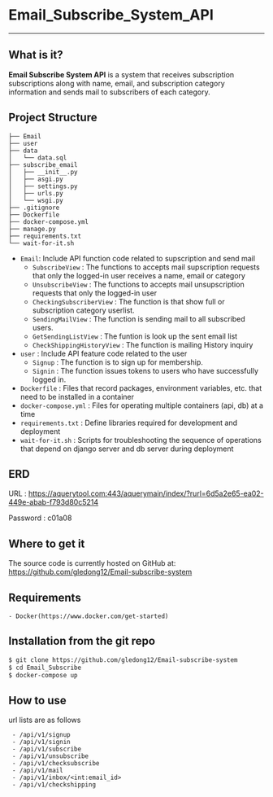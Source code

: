 # Email_Subscribe_System_API

----------
## What is it?
**Email Subscribe System API**  is a system that receives subscription subscriptions along with name, email, and subscription category information and sends mail to subscribers of each category.

## Project Structure
```
├── Email
├── user
├── data
│   └── data.sql
├── subscribe_email
│   ├── __init__.py
│   ├── asgi.py
│   ├── settings.py
│   ├── urls.py
│   └── wsgi.py
├── .gitignore
├── Dockerfile
├── docker-compose.yml
├── manage.py
├── requirements.txt
└── wait-for-it.sh
```
* `Email`: Include API function code related to supscription and send mail
    * `SubscribeView` : The functions to accepts mail supscription requests that only the logged-in user receives a name, email or category
    * `UnsubscribeView` : The functions to accepts mail unsupscription requests that only the logged-in user 
    * `CheckingSubscriberView` : The function is that show full or subscription category userlist.
    * `SendingMailView` : The function is sending mail to all subscribed users.
    * `GetSendingListView` : The funtion is look up the sent email list
    * `CheckShippingHistoryView` : The function is mailing History inquiry
* `user` : Include API feature code related to the user
    * `Signup` : The function is to sign up for membership.
    * `Signin` : The function issues tokens to users who have successfully logged in.
* `Dockerfile` : Files that record packages, environment variables, etc. that need to be installed in a container
* `docker-compose.yml` : Files for operating multiple containers (api, db) at a time
* `requirements.txt` : Define libraries required for development and deployment
* `wait-for-it.sh` : Scripts for troubleshooting the sequence of operations that depend on django server and db server during deployment

## ERD
URL : https://aquerytool.com:443/aquerymain/index/?rurl=6d5a2e65-ea02-449e-abab-f793d80c5214

Password : c01a08

## Where to get it
The source code is currently hosted on GitHub at:
https://github.com/gledong12/Email-subscribe-system

## Requirements
    - Docker(https://www.docker.com/get-started)

## Installation from the git repo
```sh
$ git clone https://github.com/gledong12/Email-subscribe-system
$ cd Email_Subscribe
$ docker-compose up
```
## How to use
url lists are as follows
```
 - /api/v1/signup
 - /api/v1/signin
 - /api/v1/subscribe
 - /api/v1/unsubscribe
 - /api/v1/checksubscribe
 - /api/v1/mail
 - /api/v1/inbox/<int:email_id>
 - /api/v1/checkshipping
```